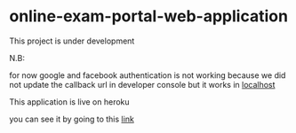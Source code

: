 # online-exam-portal-web-application
This project is under development

N.B: 

for now google and facebook authentication is not working because we did not update the callback url in developer console but it works in [localhost](http://localhost:3000)

This application is live on heroku 

you can see it by going to this [link](https://quiz-dev-vik.herokuapp.com)
